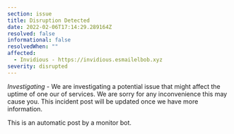 ```yaml
---
section: issue
title: Disruption Detected
date: 2022-02-06T17:14:29.289164Z
resolved: false
informational: false
resolvedWhen: ""
affected:
  - Invidious - https://invidious.esmailelbob.xyz
severity: disrupted
---
```

*Investigating* - We are investigating a potential issue that might affect the uptime of one our of services. We are sorry for any inconvenience this may cause you. This incident post will be updated once we have more information.

This is an automatic post by a monitor bot.
        